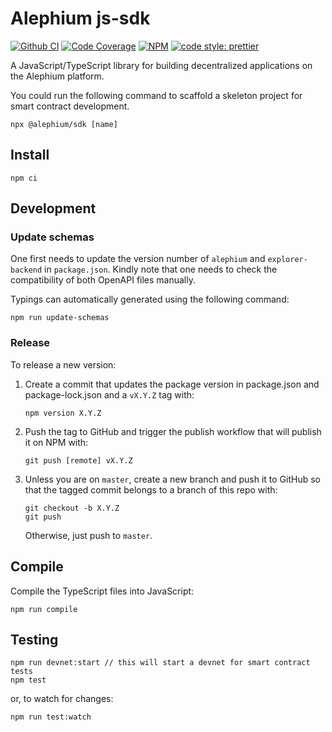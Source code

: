 # Alephium js-sdk

[![Github CI][test-badge]][test-link]
[![Code Coverage][coverage-badge]][coverage-link]
[![NPM][npm-badge]][npm-link]
[![code style: prettier][prettier-badge]][prettier-link]

A JavaScript/TypeScript library for building decentralized applications on the Alephium platform.

You could run the following command to scaffold a skeleton project for smart contract development.

```
npx @alephium/sdk [name]
```

## Install

```
npm ci
```

## Development

### Update schemas

One first needs to update the version number of `alephium` and `explorer-backend` in `package.json`. Kindly note that one needs to check the compatibility of both OpenAPI files manually.

Typings can automatically generated using the following command:

```shell
npm run update-schemas
```

### Release

To release a new version:

1. Create a commit that updates the package version in package.json and package-lock.json and a `vX.Y.Z` tag with:
   ```
   npm version X.Y.Z
   ```
2. Push the tag to GitHub and trigger the publish workflow that will publish it on NPM with:

   ```
   git push [remote] vX.Y.Z
   ```

3. Unless you are on `master`, create a new branch and push it to GitHub so that the tagged commit belongs to a branch of this repo with:
   ```
   git checkout -b X.Y.Z
   git push
   ```
   Otherwise, just push to `master`.

## Compile

Compile the TypeScript files into JavaScript:

```
npm run compile
```

## Testing

```
npm run devnet:start // this will start a devnet for smart contract tests
npm test
```

or, to watch for changes:

```
npm run test:watch
```

[test-badge]: https://github.com/alephium/js-sdk/actions/workflows/test.yml/badge.svg
[test-link]: https://github.com/alephium/js-sdk/actions/workflows/test.yml
[coverage-badge]: https://codecov.io/gh/alephium/js-sdk/branch/master/graph/badge.svg
[coverage-link]: https://codecov.io/gh/alephium/js-sdk
[npm-badge]: https://img.shields.io/npm/v/@alephium/sdk.svg
[npm-link]: https://www.npmjs.org/package/@alephium/sdk
[prettier-badge]: https://img.shields.io/badge/code_style-prettier-ff69b4.svg
[prettier-link]: https://github.com/prettier/prettier
